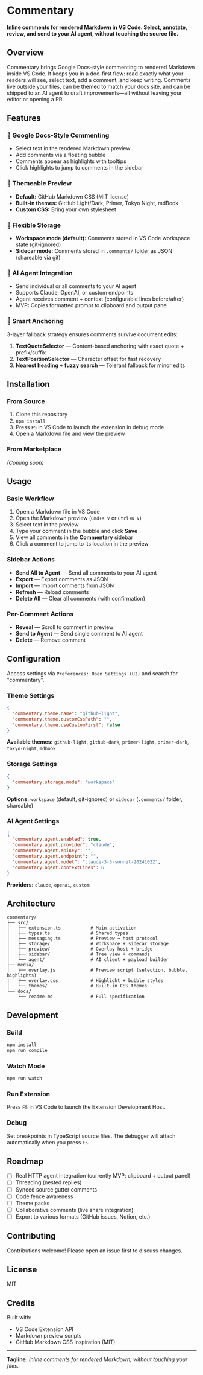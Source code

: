 # Commentary

**Inline comments for rendered Markdown in VS Code. Select, annotate, review, and send to your AI agent, without touching the source file.**

## Overview

Commentary brings Google Docs-style commenting to rendered Markdown inside VS Code. It keeps you in a doc-first flow: read exactly what your readers will see, select text, add a comment, and keep writing. Comments live outside your files, can be themed to match your docs site, and can be shipped to an AI agent to draft improvements—all without leaving your editor or opening a PR.

## Features

### 📝 Google Docs-Style Commenting

- Select text in the rendered Markdown preview
- Add comments via a floating bubble
- Comments appear as highlights with tooltips
- Click highlights to jump to comments in the sidebar

### 🎨 Themeable Preview

- **Default:** GitHub Markdown CSS (MIT license)
- **Built-in themes:** GitHub Light/Dark, Primer, Tokyo Night, mdBook
- **Custom CSS:** Bring your own stylesheet

### 💾 Flexible Storage

- **Workspace mode (default):** Comments stored in VS Code workspace state (git-ignored)
- **Sidecar mode:** Comments stored in `.comments/` folder as JSON (shareable via git)

### 🤖 AI Agent Integration

- Send individual or all comments to your AI agent
- Supports Claude, OpenAI, or custom endpoints
- Agent receives comment + context (configurable lines before/after)
- MVP: Copies formatted prompt to clipboard and output panel

### 📍 Smart Anchoring

3-layer fallback strategy ensures comments survive document edits:

1. **TextQuoteSelector** — Content-based anchoring with exact quote + prefix/suffix
2. **TextPositionSelector** — Character offset for fast recovery
3. **Nearest heading + fuzzy search** — Tolerant fallback for minor edits

## Installation

### From Source

1. Clone this repository
2. `npm install`
3. Press `F5` in VS Code to launch the extension in debug mode
4. Open a Markdown file and view the preview

### From Marketplace

*(Coming soon)*

## Usage

### Basic Workflow

1. Open a Markdown file in VS Code
2. Open the Markdown preview (`Cmd+K V` or `Ctrl+K V`)
3. Select text in the preview
4. Type your comment in the bubble and click **Save**
5. View all comments in the **Commentary** sidebar
6. Click a comment to jump to its location in the preview

### Sidebar Actions

- **Send All to Agent** — Send all comments to your AI agent
- **Export** — Export comments as JSON
- **Import** — Import comments from JSON
- **Refresh** — Reload comments
- **Delete All** — Clear all comments (with confirmation)

### Per-Comment Actions

- **Reveal** — Scroll to comment in preview
- **Send to Agent** — Send single comment to AI agent
- **Delete** — Remove comment

## Configuration

Access settings via `Preferences: Open Settings (UI)` and search for "commentary".

### Theme Settings

```json
{
  "commentary.theme.name": "github-light",
  "commentary.theme.customCssPath": "",
  "commentary.theme.useCustomFirst": false
}
```

**Available themes:** `github-light`, `github-dark`, `primer-light`, `primer-dark`, `tokyo-night`, `mdbook`

### Storage Settings

```json
{
  "commentary.storage.mode": "workspace"
}
```

**Options:** `workspace` (default, git-ignored) or `sidecar` (`.comments/` folder, shareable)

### AI Agent Settings

```json
{
  "commentary.agent.enabled": true,
  "commentary.agent.provider": "claude",
  "commentary.agent.apiKey": "",
  "commentary.agent.endpoint": "",
  "commentary.agent.model": "claude-3-5-sonnet-20241022",
  "commentary.agent.contextLines": 6
}
```

**Providers:** `claude`, `openai`, `custom`

## Architecture

```
commentary/
├── src/
│   ├── extension.ts           # Main activation
│   ├── types.ts               # Shared types
│   ├── messaging.ts           # Preview ↔ host protocol
│   ├── storage/               # Workspace + sidecar storage
│   ├── preview/               # Overlay host + bridge
│   ├── sidebar/               # Tree view + commands
│   └── agent/                 # AI client + payload builder
├── media/
│   ├── overlay.js             # Preview script (selection, bubble, highlights)
│   ├── overlay.css            # Highlight + bubble styles
│   └── themes/                # Built-in CSS themes
└── docs/
    └── readme.md              # Full specification
```

## Development

### Build

```bash
npm install
npm run compile
```

### Watch Mode

```bash
npm run watch
```

### Run Extension

Press `F5` in VS Code to launch the Extension Development Host.

### Debug

Set breakpoints in TypeScript source files. The debugger will attach automatically when you press `F5`.

## Roadmap

- [ ] Real HTTP agent integration (currently MVP: clipboard + output panel)
- [ ] Threading (nested replies)
- [ ] Synced source gutter comments
- [ ] Code fence awareness
- [ ] Theme packs
- [ ] Collaborative comments (live share integration)
- [ ] Export to various formats (GitHub issues, Notion, etc.)

## Contributing

Contributions welcome! Please open an issue first to discuss changes.

## License

MIT

## Credits

Built with:
- VS Code Extension API
- Markdown preview scripts
- GitHub Markdown CSS inspiration (MIT)

---

**Tagline:** *Inline comments for rendered Markdown, without touching your files.*
